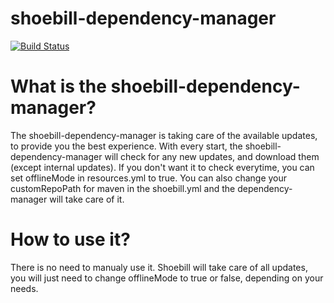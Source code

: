 # shoebill-dependency-manager

[![Build Status](http://ci.gtaun.net/job/shoebill-dependency-manager/badge/icon)](http://ci.gtaun.net/job/shoebill-dependency-manager/)

# What is the shoebill-dependency-manager?

The shoebill-dependency-manager is taking care of the available updates, to provide you the best experience.
With every start, the shoebill-dependency-manager will check for any new updates, and download them (except internal updates).
If you don't want it to check everytime, you can set offlineMode in resources.yml to true.
You can also change your customRepoPath for maven in the shoebill.yml and the dependency-manager will take care of it.

# How to use it?

There is no need to manualy use it. Shoebill will take care of all updates, you will just need to change offlineMode to true or false,
depending on your needs.
